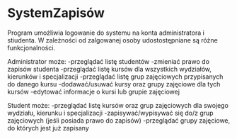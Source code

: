 # SystemZapisów
Program umożliwia logowanie do systemu na konta administratora i stiudenta. W zależności od zalgowanej osoby udostostępniane
są różne funkcjonalności. 

Administrator może:
-przeglądać listę studentów
-zmieniać prawo do zapisów studenta
-przeglądać listę kursów dla wszystkich wydziałów, kierunków i specjalizacji
-przeglądać listę grup zajęciowych przypisanych do danego kursu
-dodawać/usuwać kursy oraz grupy zajęciowe dla tych kursów
-edytować informacje o kursi lub grupie zajęciowej

Student może:
-przeglądać listę kursów oraz grup zajęciowych dla swojego wydziału, kierunku i specjalizacji
-zapisywać/wypisywać się do/z grup zajęciowych (jeśli posiada prawo do zapisów)
-przeglądać grupy zajęciowe, do których jest już zapisany
